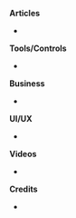 
**Articles**

* 

**Tools/Controls**

* 

**Business**

* 

**UI/UX**

* 


**Videos**

* 

**Credits**

* 
